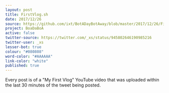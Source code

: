 ```yaml
---
layout: post
title: FirstVlog.sh
date: 2017/12/26
source: https://github.com/ixt/BotADayBotAway/blob/master/2017/12/26/FirstVlog.sh
project: BoaDaBoA
active: false
twitter-source: https://twitter.com/_xs/status/945802646190985216
twitter-user: _xs
lesser-bot: true
colour: "#080808"
word-color: "#AAAAAA"
link-color: "white"
published: true
---
```

Every post is of a "My First Vlog" YouTube video that was uploaded within the
last 30 minutes of the tweet being posted. 
